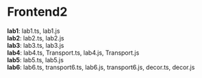 # Frontend2
**lab1**: lab1.ts, lab1.js</br>
**lab2**: lab2.ts, lab2.js</br>
**lab3**: lab3.ts, lab3.js</br>
**lab4**: lab4.ts, Transport.ts, lab4.js, Transport.js</br>
**lab5**: lab5.ts, lab5.js</br>
**lab6**: lab6.ts, transport6.ts, lab6.js, transport6.js, decor.ts, decor.js</br>
